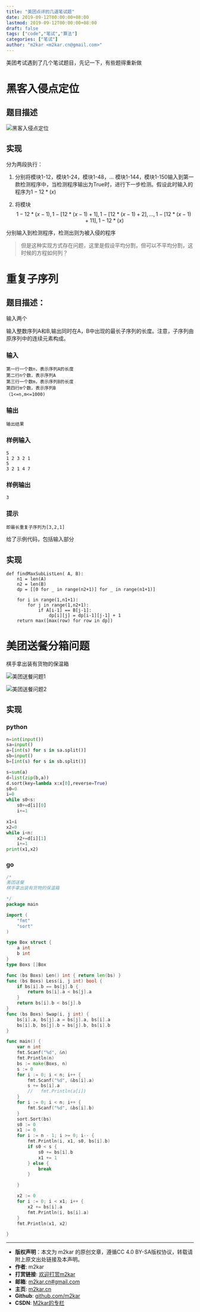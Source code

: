 ```yaml
---
title: "美团点评的几道笔试题"
date: 2019-09-12T00:00:00+08:00
lastmod: 2019-09-12T00:00:00+08:00
draft: false
tags: ["code","笔试","算法"]
categories: ["笔试"]
author: "m2kar <m2kar.cn@gmail.com>"
---
```


美团考试遇到了几个笔试题目，先记一下，有些题得重新做

# 黑客入侵点定位
## 题目描述

![黑客入侵点定位](https://cdn.jsdelivr.net/gh/m2kar/bucket/img/黑客入侵点定位.png)

## 实现
分为两段执行：
1. 分别将模块1-12，模块1-24，模块1-48，... 模块1-144，模块1-150输入到第一款检测程序中，当检测程序输出为True时，进行下一步检测。假设此时输入的程序为$1-12*(x)$

2. 将模块
    $$1-12*(x-1),1-[12*(x-1)+1],1-[12*(x-1)+2],...,1-[12*(x-1)+11],1-12*(x)$$

  分别输入到检测程序，检测出则为被入侵的程序
> 但是这种实现方式存在问题，这里是假设平均分割，但可以不平均分割，这时候的方程如何列？

# 重复子序列

## 题目描述：

输入两个

输入整数序列A和B,输出同时在A，B中出现的最长子序列的长度。注意，子序列由原序列中的连续元素构成。

### 输入

```
第一行一个数n，表示序列A的长度
第二行n个数，表示序列A
第三行一个数m，表示序列B的长度
第四行m个数，表示序列B
（1<=n,m<=1000)
```
### 输出
```
输出结果
```
### 样例输入
```
5
1 2 3 2 1
5
3 2 1 4 7
```
### 样例输出
```
3
```
### 提示
```
即最长重复子序列为[3,2,1]
```
给了示例代码，包括输入部分

## 实现

```
def findMaxSubListLen( A, B):
    n1 = len(A)
    n2 = len(B)
    dp = [[0 for _ in range(n2+1)] for _ in range(n1+1)]
    
    for i in range(1,n1+1):
        for j in range(1,n2+1):
            if A[i-1] == B[j-1]:
                dp[i][j] = dp[i-1][j-1] + 1
    return max([max(row) for row in dp])

```

# 美团送餐分箱问题
棋手拿出装有货物的保温箱

![美团送餐问题1](https://cdn.jsdelivr.net/gh/m2kar/bucket/img/美团送餐问题1.png)

![美团送餐问题2](https://cdn.jsdelivr.net/gh/m2kar/bucket/img/美团送餐问题2.png)

## 实现
### python
```python
n=int(input())
sa=input()
a=[int(s) for s in sa.split()]
sb=input()
b=[int(s) for s in sb.split()]

s=sum(a)
d=list(zip(b,a))
d.sort(key=lambda x:x[0],reverse=True)
s0=0
i=0
while s0<s:
    s0+=d[i][0]
    i+=1

x1=i
x2=0
while i<n:
    x2+=d[i][1]
    i+=1
print(x1,x2)
```
### go
```go
/*
美团送餐
棋手拿出装有货物的保温箱

*/
package main

import (
	"fmt"
	"sort"
)

type Box struct {
	a int
	b int
}
type Boxs []Box

func (bs Boxs) Len() int { return len(bs) }
func (bs Boxs) Less(i, j int) bool {
	if bs[i].b == bs[j].b {
		return bs[i].a < bs[j].a
	}
	return bs[i].b < bs[j].b
}
func (bs Boxs) Swap(i, j int) {
	bs[i].a, bs[j].a = bs[j].a, bs[i].a
	bs[i].b, bs[j].b = bs[j].b, bs[i].b
}

func main() {
	var n int
	fmt.Scanf("%d", &n)
	fmt.Println(n)
	bs := make(Boxs, n)
	s := 0
	for i := 0; i < n; i++ {
		fmt.Scanf("%d", &bs[i].a)
		s += bs[i].a
		//   fmt.Println(a[i])
	}
	for i := 0; i < n; i++ {
		fmt.Scanf("%d", &bs[i].b)
	}
	sort.Sort(bs)
	s0 := 0
	x1 := 0
	for i := n - 1; i >= 0; i-- {
		fmt.Println(i, x1, s0, bs[i].b)
		if s0 < s {
			s0 += bs[i].b
			x1 += 1
		} else {
			break
		}

	}

	x2 := 0
	for i := 0; i < x1; i++ {
		x2 += bs[i].a
		fmt.Println(i, bs[i].a)
	}
	fmt.Println(x1, x2)

}

```


--------
- **版权声明**：本文为 m2kar 的原创文章，遵循CC 4.0 BY-SA版权协议，转载请附上原文出处链接及本声明。
- **作者**: m2kar
- **打赏链接**: [欢迎打赏m2kar](http://m2kar-cn.mikecrm.com/wy97haW)
- **邮箱**: [m2kar.cn#gmail.com](mailto:m2kar.cn@gmail.com)
- **主页**: [m2kar.cn](https://m2kar.cn)
- **Github**: [github.com/m2kar](https://github.com/m2kar)
- **CSDN**: [M2kar的专栏](https://blog.csdn.net/still_night)
